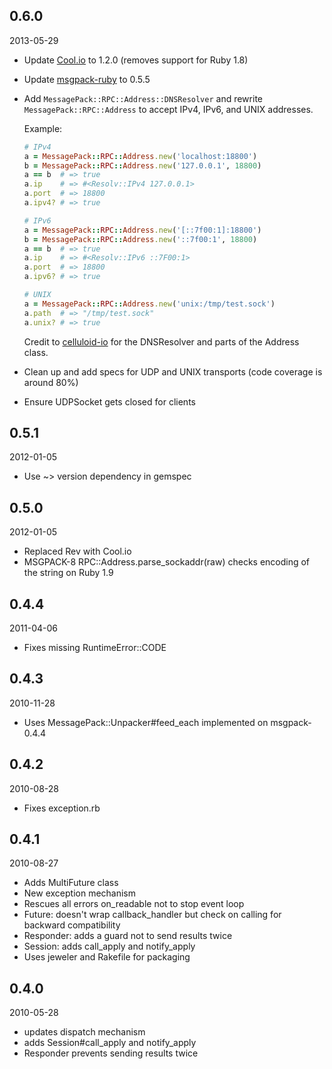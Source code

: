 0.6.0
-----
2013-05-29

* Update [Cool.io](https://github.com/tarcieri/cool.io/tree/v1.2.0) to 1.2.0 (removes support for Ruby 1.8)
* Update [msgpack-ruby](https://github.com/msgpack/msgpack-ruby/tree/v0.5.5) to 0.5.5
* Add `MessagePack::RPC::Address::DNSResolver` and rewrite `MessagePack::RPC::Address` to accept IPv4, IPv6, and UNIX addresses.

  Example:

  ```ruby
  # IPv4
  a = MessagePack::RPC::Address.new('localhost:18800')
  b = MessagePack::RPC::Address.new('127.0.0.1', 18800)
  a == b  # => true
  a.ip    # => #<Resolv::IPv4 127.0.0.1>
  a.port  # => 18800
  a.ipv4? # => true

  # IPv6
  a = MessagePack::RPC::Address.new('[::7f00:1]:18800')
  b = MessagePack::RPC::Address.new('::7f00:1', 18800)
  a == b  # => true
  a.ip    # => #<Resolv::IPv6 ::7F00:1>
  a.port  # => 18800
  a.ipv6? # => true

  # UNIX
  a = MessagePack::RPC::Address.new('unix:/tmp/test.sock')
  a.path  # => "/tmp/test.sock"
  a.unix? # => true
  ```

  Credit to [celluloid-io](https://github.com/celluloid/celluloid-io) for the DNSResolver and parts of the Address class.
* Clean up and add specs for UDP and UNIX transports (code coverage is around 80%)
* Ensure UDPSocket gets closed for clients

0.5.1
-----
2012-01-05

* Use ~> version dependency in gemspec

0.5.0
-----
2012-01-05

* Replaced Rev with Cool.io
* MSGPACK-8 RPC::Address.parse_sockaddr(raw) checks encoding of the string on Ruby 1.9

0.4.4
-----
2011-04-06

* Fixes missing RuntimeError::CODE

0.4.3
-----
2010-11-28

* Uses MessagePack::Unpacker#feed_each implemented on msgpack-0.4.4

0.4.2
-----
2010-08-28

* Fixes exception.rb

0.4.1
-----
2010-08-27

* Adds MultiFuture class
* New exception mechanism
* Rescues all errors on_readable not to stop event loop
* Future: doesn't wrap callback_handler but check on calling for backward compatibility
* Responder: adds a guard not to send results twice
* Session: adds call_apply and notify_apply
* Uses jeweler and Rakefile for packaging

0.4.0
-----
2010-05-28

* updates dispatch mechanism
* adds Session#call_apply and notify_apply
* Responder prevents sending results twice